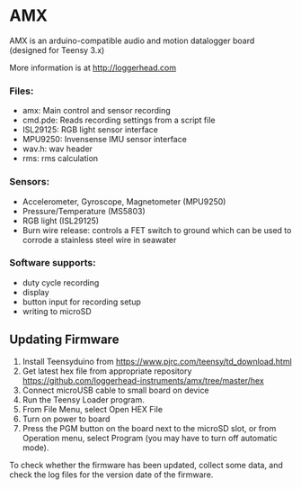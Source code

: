 # AMX
AMX is an arduino-compatible audio and motion datalogger board (designed for Teensy 3.x)

More information is at http://loggerhead.com

### Files:
- amx: Main control and sensor recording
- cmd.pde: Reads recording settings from a script file
- ISL29125: RGB light sensor interface
- MPU9250: Invensense IMU sensor interface
- wav.h: wav header
- rms: rms calculation


### Sensors:
- Accelerometer, Gyroscope, Magnetometer (MPU9250)
- Pressure/Temperature (MS5803)
- RGB light (ISL29125)
- Burn wire release: controls a FET switch to ground which can be used to corrode a stainless steel wire in seawater

### Software supports:
- duty cycle recording
- display
- button input for recording setup
- writing to microSD

## Updating Firmware

1.	Install Teensyduino from https://www.pjrc.com/teensy/td_download.html
2.	Get latest hex file from appropriate repository
	https://github.com/loggerhead-instruments/amx/tree/master/hex
3.	Connect microUSB cable to small board on device
4.	Run the Teensy Loader program.
5.	From File Menu, select Open HEX File
6.  Turn on power to board
7.	Press the PGM button on the board next to the microSD slot, or from Operation menu, select Program (you may have to turn off automatic mode).

To check whether the firmware has been updated, collect some data, and check the log files for the version date of the firmware.
